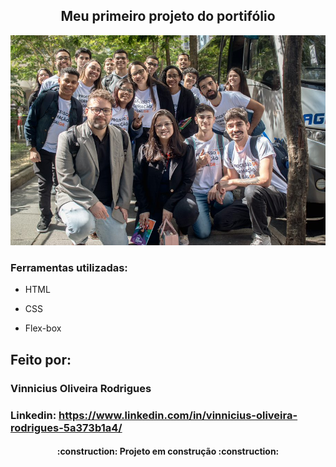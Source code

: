 


## <center>Meu primeiro projeto do portifólio</center>
![imagemreadme](https://github.com/vinniciusrodrigues99/portifolio/blob/main/assets/nutrien.jfif)
### Ferramentas utilizadas:
* HTML

* CSS

* Flex-box

## Feito por:

### Vinnicius Oliveira Rodrigues

### Linkedin: https://www.linkedin.com/in/vinnicius-oliveira-rodrigues-5a373b1a4/
<h4 align="center"> 
    :construction:  Projeto em construção  :construction:
</h4>
